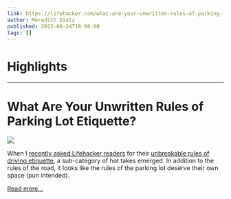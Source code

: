 ```yaml
---
link: https://lifehacker.com/what-are-your-unwritten-rules-of-parking-lot-etiquette-1849099906
author: Meredith Dietz
published: 2022-06-24T10:00:00
tags: []
---
```

# Highlights


---
# What Are Your Unwritten Rules of Parking Lot Etiquette?
![](https://i.kinja-img.com/gawker-media/image/upload/s--0YuGuzm7--/c_fit,fl_progressive,q_80,w_636/f0d73c36b770b2119700a24a794772cf.jpg)

When I [recently asked Lifehacker readers](https://lifehacker.com/what-are-your-unwritten-rules-of-driving-etiquette-1849023077) for their [unbreakable rules of driving etiquette](https://lifehacker.com/15-unbreakable-rules-of-driving-etiquette-according-to-1849036345?rev=1654718540487), a sub-category of hot takes emerged. In addition to the rules of the road, it looks like the rules of the parking lot deserve their own space (pun intended).  

[Read more...](https://lifehacker.com/what-are-your-unwritten-rules-of-parking-lot-etiquette-1849099906)